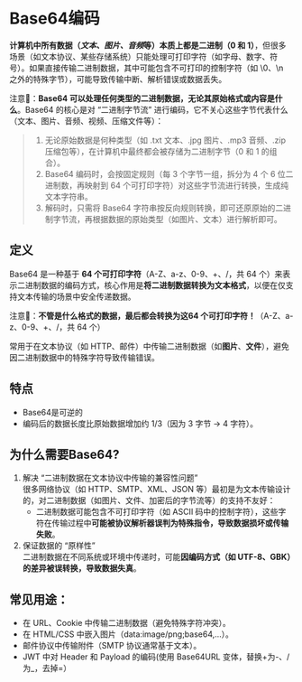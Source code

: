 # Base64编码

**计算机中所有数据（*文本、图片、音频*等）本质上都是二进制（0 和 1）**，但很多场景（如文本协议、某些存储系统）只能处理可打印字符（如字母、数字、符号）。如果直接传输二进制数据，其中可能包含不可打印的控制字符（如 \0、\n 之外的特殊字节），可能导致传输中断、解析错误或数据丢失。

注意📢：**Base64 可以处理任何类型的二进制数据，无论其原始格式或内容是什么**。Base64 的核心是对 “二进制字节流” 进行编码，它不关心这些字节代表什么（文本、图片、音频、视频、压缩文件等）：
> 1. 无论原始数据是何种类型（如 .txt 文本、.jpg 图片、.mp3 音频、.zip 压缩包等），在计算机中最终都会被存储为二进制字节（0 和 1 的组合）。
> 2. Base64 编码时，会按固定规则（每 3 个字节一组，拆分为 4 个 6 位二进制数，再映射到 64 个可打印字符）对这些字节流进行转换，生成纯文本字符串。
> 3. 解码时，只需将 Base64 字符串按反向规则转换，即可还原原始的二进制字节流，再根据数据的原始类型（如图片、文本）进行解析即可。

## 定义
Base64 是一种基于 **64 个可打印字符**（A-Z、a-z、0-9、+、/，共 64 个）来表示二进制数据的编码方式，核心作用是**将二进制数据转换为文本格式**，以便在仅支持文本传输的场景中安全传递数据。

注意📢：**不管是什么格式的数据，最后都会转换为这64 个可打印字符！**（A-Z、a-z、0-9、+、/，共 64 个）

常用于在文本协议（如 HTTP、邮件）中传输二进制数据（如**图片**、**文件**），避免因二进制数据中的特殊字符导致传输错误。

## 特点
* Base64是可逆的 
* 编码后的数据长度比原始数据增加约 1/3（因为 3 字节 → 4 字符）。


## 为什么需要Base64?
1. 解决 “二进制数据在文本协议中传输的兼容性问题”  
很多网络协议（如 HTTP、SMTP、XML、JSON 等）最初是为文本传输设计的，对二进制数据（如图片、文件、加密后的字节流等）的支持不友好：
    * 二进制数据可能包含不可打印字符（如 ASCII 码中的控制字符），这些字符在传输过程中**可能被协议解析器误判为特殊指令，导致数据损坏或传输失败**。  
2. 保证数据的 “原样性”  
二进制数据在不同系统或环境中传递时，可能**因编码方式（如 UTF-8、GBK）的差异被误转换，导致数据失真**。

## 常见用途：
* 在 URL、Cookie 中传输二进制数据（避免特殊字符冲突）。
* 在 HTML/CSS 中嵌入图片（data:image/png;base64,...）。
* 邮件协议中传输附件（SMTP 协议通常基于文本）。
* JWT 中对 Header 和 Payload 的编码(使用 Base64URL 变体，替换+为-、/为_，去掉=）